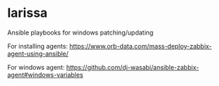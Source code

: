 # larissa
Ansible playbooks for windows patching/updating


For installing agents: 
https://www.orb-data.com/mass-deploy-zabbix-agent-using-ansible/


For windows agent: 
https://github.com/dj-wasabi/ansible-zabbix-agent#windows-variables
